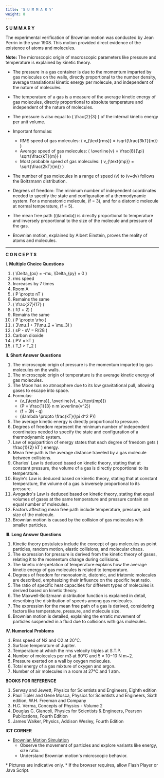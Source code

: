 ```yaml
---
title: 'S U M M A R Y'
weight: 8
---
```


**S U M M A R Y**

The experimental verification of Brownian motion was conducted by Jean Perrin in the year 1908. This motion provided direct evidence of the existence of atoms and molecules.

**Note:**
The microscopic origin of macroscopic parameters like pressure and temperature is explained by kinetic theory.

- The pressure in a gas container is due to the momentum imparted by gas molecules on the walls, directly proportional to the number density, average translational kinetic energy per molecule, and independent of the nature of molecules.
  
- The temperature of a gas is a measure of the average kinetic energy of gas molecules, directly proportional to absolute temperature and independent of the nature of molecules.

- The pressure is also equal to \( \frac{2}{3} \) of the internal kinetic energy per unit volume.

- Important formulas:
  - RMS speed of gas molecules: \( v_{\text{rms}} = \sqrt{\frac{3kT}{m}} \)
  - Average speed of gas molecules: \( \overline{v} = \frac{8}{\pi} \sqrt{\frac{kT}{m}} \)
  - Most probable speed of gas molecules: \( v_{\text{mp}} = \sqrt{\frac{2kT}{m}} \)

- The number of gas molecules in a range of speed \(v\) to \(v+dv\) follows the Boltzmann distribution.

- Degrees of freedom: The minimum number of independent coordinates needed to specify the state and configuration of a thermodynamic system. For a monoatomic molecule, \(f = 3\), and for a diatomic molecule at normal temperature, \(f = 5\).

- The mean free path (\(\lambda\)) is directly proportional to temperature and inversely proportional to the size of the molecule and pressure of the gas.

- Brownian motion, explained by Albert Einstein, proves the reality of atoms and molecules.

---

**C O N C E P T S**

**I. Multiple Choice Questions**

1. \( \Delta_{px} = -mu, \Delta_{py} = 0 \)
2. rms speed
3. Increases by 7 times
4. Room A
5. \( P \propto nT \)
6. Remains the same
7. \( \frac{27}{17} \)
8. \( f(f + 2) \)
9. Remains the same
10. \( P \propto \rho \)
11. \( 3\mu_1 + 7(\mu_2 + \mu_3) \)
12. \( sP - sV = R/28 \)
13. Carbon dioxide
14. \( PV = kT \)
15. \( T_1 > T_2 \)

**II. Short Answer Questions**

1. The microscopic origin of pressure is the momentum imparted by gas molecules on the walls.
2. The microscopic origin of temperature is the average kinetic energy of gas molecules.
3. The Moon has no atmosphere due to its low gravitational pull, allowing gases to escape into space.
4. Formulas:
   - \(v_{\text{rms}}, \overline{v}, v_{\text{mp}}\)
   - \(P = \frac{1}{3} n m \overline{v^2}\)
   - \(f = 3N - q\)
   - \(\lambda \propto \frac{kT}{\pi d^2 P}\)
5. The average kinetic energy is directly proportional to pressure.
6. Degrees of freedom represent the minimum number of independent coordinates needed to specify the state and configuration of a thermodynamic system.
7. Law of equipartition of energy states that each degree of freedom gets \( \frac{1}{2} kT \) energy.
8. Mean free path is the average distance traveled by a gas molecule between collisions.
9. Charles' Law is deduced based on kinetic theory, stating that at constant pressure, the volume of a gas is directly proportional to its temperature.
10. Boyle's Law is deduced based on kinetic theory, stating that at constant temperature, the volume of a gas is inversely proportional to its pressure.
11. Avogadro's Law is deduced based on kinetic theory, stating that equal volumes of gases at the same temperature and pressure contain an equal number of molecules.
12. Factors affecting mean free path include temperature, pressure, and size of the molecule.
13. Brownian motion is caused by the collision of gas molecules with smaller particles.

**III. Long Answer Questions**

1. Kinetic theory postulates include the concept of gas molecules as point particles, random motion, elastic collisions, and molecular chaos.
2. The expression for pressure is derived from the kinetic theory of gases, relating it to the momentum change during collisions.
3. The kinetic interpretation of temperature explains how the average kinetic energy of gas molecules is related to temperature.
4. Degrees of freedom for monoatomic, diatomic, and triatomic molecules are described, emphasizing their influence on the specific heat ratio.
5. The ratio of specific heat capacities for different types of molecules is derived based on kinetic theory.
6. The Maxwell-Boltzmann distribution function is explained in detail, describing the distribution of speeds among gas molecules.
7. The expression for the mean free path of a gas is derived, considering factors like temperature, pressure, and molecule size.
8. Brownian motion is detailed, explaining the erratic movement of particles suspended in a fluid due to collisions with gas molecules.

**IV. Numerical Problems**

1. Rms speed of N2 and O2 at 20°C.
2. Surface temperature of Jupiter.
3. Temperature at which the rms velocity triples at S.T.P.
4. Number of molecules per m3 at 80°C and 5 × 10−10 N m−2.
5. Pressure exerted on a wall by oxygen molecules.
6. Total energy of a gas mixture of oxygen and argon.
7. Number of air molecules in a room at 27°C and 1 atm.

**BOOKS FOR REFERENCE**
1. Serway and Jewett, Physics for Scientists and Engineers, Eighth edition
2. Paul Tipler and Gene Mosca, Physics for Scientists and Engineers, Sixth edition, W.H. Freeman and Company
3. H.C. Verma, Concepts of Physics - Volume 2
4. Douglas C. Giancoli, Physics for Scientists & Engineers, Pearson Publications, Fourth Edition
5. James Walker, Physics, Addison Wesley, Fourth Edition

**ICT CORNER**

- [Brownian Motion Simulation](http://labs.minutelabs.io/Brownian-Motion/)
  - Observe the movement of particles and explore variants like energy, size ratio.
  - Understand Brownian motion's microscopic behavior.

\* Pictures are indicative only.
\* If the browser requires, allow Flash Player or Java Script.

